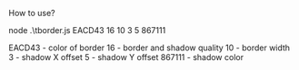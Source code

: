 How to use?


node .\tborder.js EACD43 16 10 3 5 867111

EACD43 - color of border
16 - border and shadow quality
10 - border width
3 - shadow X offset
5 - shadow Y offset
867111 - shadow color


